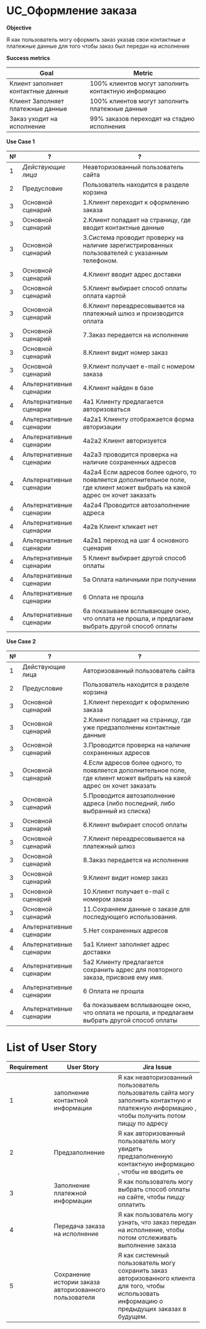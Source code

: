 

# UC_Оформление заказа

**Objective**

Я как пользователь могу оформить заказ указав свои контактные и платежные данные для того чтобы заказ был передан на исполнение

**Success metrics**
 

Goal | Metric
---|---
Клиент заполняет контактные данные | 100% клиентов могут заполнить контактную информацию
Клиент Заполняет платежные данные | 100% клиентов могут заполнить платежные данные
Заказ уходит на исполнение | 99% заказов переходят на стадию исполнения

 

**Use Case 1**

№ |? |?
---|---|---
1	|*Действующие лица*| Неавторизованный пользователь сайта
2	|Предусловие | Пользователь находится в разделе корзина 
3	|Основной сценарий |1.Клиент переходит к оформлению заказа
 3|Основной сценарий |2.Клиент попадает на страницу, где вводит контактные данные
 3|Основной сценарий |3.Система проводит  проверку на наличие зарегистрированных пользователей с указанным телефоном. 
 3|Основной сценарий |4.Клиент вводит адрес доставки
 3|Основной сценарий |5.Клиент выбирает способ оплаты оплата картой
 3|Основной сценарий |6.Клиент переадресовывается на платежный шлюз и производится оплата
 3|Основной сценарий |7.Заказ передается на исполнение
 3|Основной сценарий |8.Клиент видит номер заказ
 3|Основной сценарий |9.Клиент получает e-mail с номером заказа
4	| Альтернативные сценарии | 4.Клиент найден в базе
 4|Альтернативные сценарии |4а1 Клиенту предлагается авторизоваться
 4|Альтернативные сценарии |4а2а1 Клиенту отображается форма авторизации
 4|Альтернативные сценарии |4а2а2 Клиент авторизуется 
 4|Альтернативные сценарии |4а2а3 проводится проверка на наличие сохраненных адресов
 4|Альтернативные сценарии |4а2а4 Если адресов более одного, то появляется дополнительное поле, где клиент может выбрать на какой адрес он хочет заказать
 4|Альтернативные сценарии |4а2а4 Проводится автозаполнение адреса
 4|Альтернативные сценарии |4а2в Клиент кликает нет 
 4|Альтернативные сценарии |4а2в1 переход на шаг 4 основного сценария
 4|Альтернативные сценарии |5 Клиент выбирает другой способ оплаты
 4|Альтернативные сценарии |5а Оплата наличными при получении
 4|Альтернативные сценарии |6 Оплата не прошла
 4|Альтернативные сценарии |6а показываем всплывающее окно, что оплата не прошла, и предлагаем выбрать другой способ оплаты 

**Use Case 2**

№ |? |?
---|---|---
1	| Действующие лица | Авторизованный пользователь сайта
2	| Предусловие |Пользователь находится в разделе корзина 
3	|Основной сценарий |1.Клиент переходит к оформлению заказа
3 |Основной сценарий |2.Клиент попадает на страницу, где уже предзаполнены контактные данные
 3|Основной сценарий |3.Проводится проверка на наличие сохраненных адресов
 3|Основной сценарий |4.Если адресов более одного, то появляется дополнительное поле, где клиент может выбрать на какой адрес он хочет заказать
 3|Основной сценарий  |5.Проводится автозаполнение адреса (либо последний, либо выбранный из списка)
 3|Основной сценарий |6.Клиент выбирает способ оплаты
 3|Основной сценарий |7.Клиент переадресовывается на платежный шлюз
 3|Основной сценарий |8.Заказ передается на исполнение
 3|Основной сценарий  |9.Клиент видит номер заказ
 3|Основной сценарий  |10.Клиент получает e-mail с номером заказа
 3|Основной сценарий  |11.Сохраняем данные о заказе для последующего использования. 
4	|Альтернативные сценарии |5.Нет сохраненных адресов
 4|Альтернативные сценарии |5а1 Клиент заполняет адрес доставки
 4|Альтернативные сценарии |5а2 Клиенту предлагается сохранить адрес для повторного заказа, присвоив ему имя. 
 4|Альтернативные сценарии |6 Оплата не прошла
 4|Альтернативные сценарии |6а показываем всплывающее окно, что оплата не прошла, и предлагаем выбрать другой способ оплаты 
 

 

# List of User Story

Requirement | User Story |Jira Issue 
---|---|---
1	| заполнение контактной информации |Я как неавторизованный пользователь пользователь сайта  могу заполнить контактную и платежную информацию , чтобы получить потом пиццу по адресу |PT-48: Оформление заказа
2	| Предзаполнение | Я как авторизованный пользователь могу увидеть предзаполненную контактную информацию , чтобы не вводить ее | PT-49: Предзаполнение контактных данных
3	|Заполнение платежной информации |Я как пользователь могу выбрать способ оплаты на сайте, чтобы пиццу оплатить| 
4	|Передача заказа на исполнение |Я как пользователь могу узнать, что заказ передан на исполнение, чтобы потом отслеживать выполнение заказа|PT-51: Передача заказа на исполнение
5	|Сохранение истории заказа авторизованного пользователя |Я как системный пользователь могу сохранить заказ авторизованного клиента для того, чтобы использовать информацию о предыдущих заказах в будущем. |PT-52: Сохранение истории заказа авторизованного пользователя 

 

